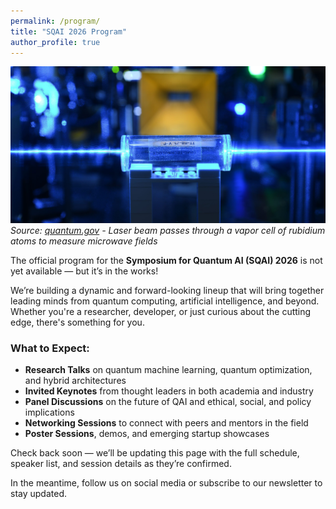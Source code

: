 ```yaml
---
permalink: /program/
title: "SQAI 2026 Program"
author_profile: true
---
```


![Quantum Laser](/images/quantumlaser.jpg)
*Source: [quantum.gov](https://www.quantum.gov/quantum-image-gallery/) - Laser beam passes through a vapor cell of rubidium atoms to measure microwave fields*

The official program for the **Symposium for Quantum AI (SQAI) 2026** is not yet available — but it’s in the works!

We’re building a dynamic and forward-looking lineup that will bring together leading minds from quantum computing, artificial intelligence, and beyond. Whether you're a researcher, developer, or just curious about the cutting edge, there's something for you.

### What to Expect:
- **Research Talks** on quantum machine learning, quantum optimization, and hybrid architectures
- **Invited Keynotes** from thought leaders in both academia and industry
- **Panel Discussions** on the future of QAI and ethical, social, and policy implications
- **Networking Sessions** to connect with peers and mentors in the field
- **Poster Sessions**, demos, and emerging startup showcases

Check back soon — we’ll be updating this page with the full schedule, speaker list, and session details as they’re confirmed.

In the meantime, follow us on social media or subscribe to our newsletter to stay updated.

<!-- 可在此处添加日程表、时间安排、演讲嘉宾、分会场等内容 -->
